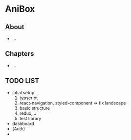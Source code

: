 # AniBox

## About

- ...

## Chapters

- ...

## TODO LIST

- intial setup
  1. typscript
  2. react-navigation, styled-component
     => fix landscape
  3. basic structure
  4. redux,...
  5. test library
- dashboard
- (Auth)
-

